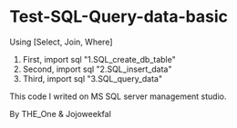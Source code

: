 # Test-SQL-Query-data-basic
Using [Select, Join, Where]
1. First, import sql "1.SQL_create_db_table"
2. Second, import sql "2.SQL_insert_data"
3. Third, import sql "3.SQL_query_data"

This code I writed on  MS SQL server management studio.

By THE_One & Jojoweekfal

